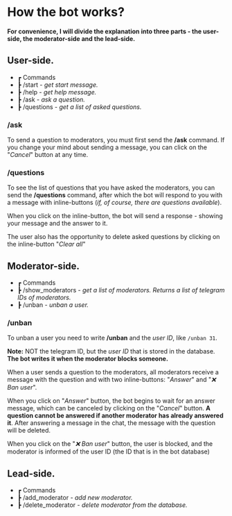 # How the bot works?
**For convenience, I will divide the explanation into three parts - the user-side, the moderator-side and the lead-side.**
## User-side.
* ┏ Commands
* ┣  /start - *get start message.*
* ┣  /help - *get help message.*
* ┣  /ask - *ask a question.*
* ┣  /questions - *get a list of asked questions.*

### /ask
To send a question to moderators, you must first send the **/ask** command. If you change your mind about sending a message, you can click on the "*Cancel*" button at any time.
### /questions
To see the list of questions that you have asked the moderators, you can send the **/questions** command, after which the bot will respond to you with a message with inline-buttons (*if, of course, there are questions available*). 

When you click on the inline-button, the bot will send a response - showing your message and the answer to it.

The user also has the opportunity to delete asked questions by clicking on the inline-button "*Clear all*"

## Moderator-side.
* ┏ Commands
* ┣  /show_moderators - *get a list of moderators. Returns a list of telegram IDs of moderators.*
* ┣  /unban - *unban a user.*

### /unban
To unban a user you need to write **/unban** and the *user ID*, like `/unban 31`.

**Note:** NOT the telegram ID, but the *user ID* that is stored in the database. **The bot writes it when the moderator blocks someone.**

When a user sends a question to the moderators, all moderators receive a message with the question and with two inline-buttons:
"*Answer*" and "*❌ Ban user*". 

When you click on "*Answer*" button, the bot begins to wait for an answer message, which can be canceled by clicking on the "*Cancel*" button. **A question cannot be answered if another moderator has already answered it**. After answering a message in the chat, the message with the question will be deleted.

When you click on the "*❌ Ban user*" button, the user is blocked, and the moderator is informed of the user ID (the ID that is in the bot database)

## Lead-side.
* ┏ Commands
* ┣  /add_moderator - *add new moderator.*
* ┣  /delete_moderator - *delete moderator from the database.*
